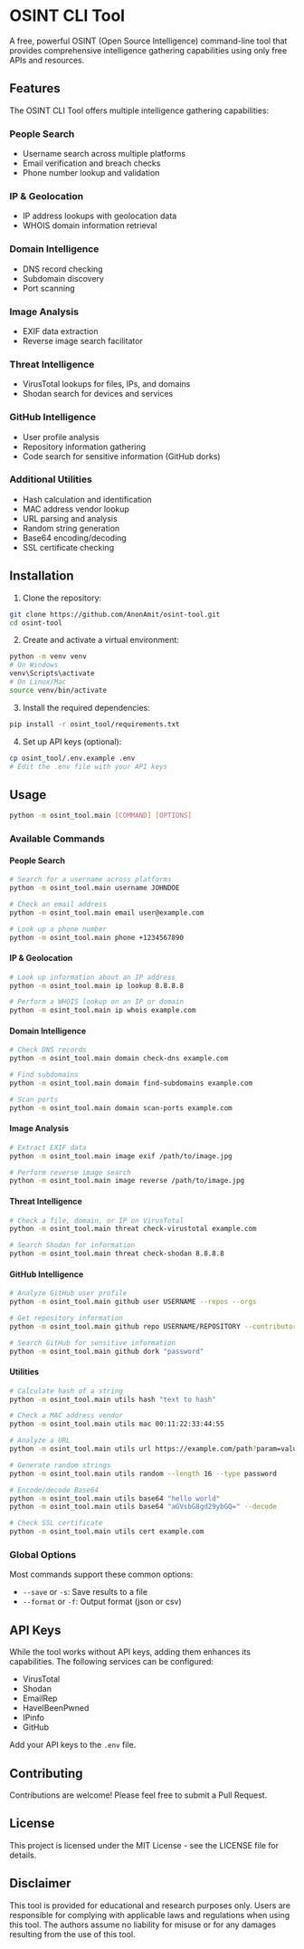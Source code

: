 # OSINT CLI Tool

A free, powerful OSINT (Open Source Intelligence) command-line tool that provides comprehensive intelligence gathering capabilities using only free APIs and resources.

## Features

The OSINT CLI Tool offers multiple intelligence gathering capabilities:

### People Search
- Username search across multiple platforms
- Email verification and breach checks
- Phone number lookup and validation

### IP & Geolocation
- IP address lookups with geolocation data
- WHOIS domain information retrieval

### Domain Intelligence
- DNS record checking
- Subdomain discovery
- Port scanning

### Image Analysis
- EXIF data extraction
- Reverse image search facilitator

### Threat Intelligence
- VirusTotal lookups for files, IPs, and domains
- Shodan search for devices and services

### GitHub Intelligence
- User profile analysis
- Repository information gathering
- Code search for sensitive information (GitHub dorks)

### Additional Utilities
- Hash calculation and identification
- MAC address vendor lookup
- URL parsing and analysis
- Random string generation
- Base64 encoding/decoding
- SSL certificate checking

## Installation

1. Clone the repository:
```bash
git clone https://github.com/AnonAmit/osint-tool.git
cd osint-tool
```

2. Create and activate a virtual environment:
```bash
python -m venv venv
# On Windows
venv\Scripts\activate
# On Linux/Mac
source venv/bin/activate
```

3. Install the required dependencies:
```bash
pip install -r osint_tool/requirements.txt
```

4. Set up API keys (optional):
```bash
cp osint_tool/.env.example .env
# Edit the .env file with your API keys
```

## Usage

```bash
python -m osint_tool.main [COMMAND] [OPTIONS]
```

### Available Commands

#### People Search
```bash
# Search for a username across platforms
python -m osint_tool.main username JOHNDOE

# Check an email address
python -m osint_tool.main email user@example.com

# Look up a phone number
python -m osint_tool.main phone +1234567890
```

#### IP & Geolocation
```bash
# Look up information about an IP address
python -m osint_tool.main ip lookup 8.8.8.8

# Perform a WHOIS lookup on an IP or domain
python -m osint_tool.main ip whois example.com
```

#### Domain Intelligence
```bash
# Check DNS records
python -m osint_tool.main domain check-dns example.com

# Find subdomains
python -m osint_tool.main domain find-subdomains example.com

# Scan ports
python -m osint_tool.main domain scan-ports example.com
```

#### Image Analysis
```bash
# Extract EXIF data
python -m osint_tool.main image exif /path/to/image.jpg

# Perform reverse image search
python -m osint_tool.main image reverse /path/to/image.jpg
```

#### Threat Intelligence
```bash
# Check a file, domain, or IP on VirusTotal
python -m osint_tool.main threat check-virustotal example.com

# Search Shodan for information
python -m osint_tool.main threat check-shodan 8.8.8.8
```

#### GitHub Intelligence
```bash
# Analyze GitHub user profile
python -m osint_tool.main github user USERNAME --repos --orgs

# Get repository information
python -m osint_tool.main github repo USERNAME/REPOSITORY --contributors --commits

# Search GitHub for sensitive information
python -m osint_tool.main github dork "password"
```

#### Utilities
```bash
# Calculate hash of a string
python -m osint_tool.main utils hash "text to hash"

# Check a MAC address vendor
python -m osint_tool.main utils mac 00:11:22:33:44:55

# Analyze a URL
python -m osint_tool.main utils url https://example.com/path?param=value

# Generate random strings
python -m osint_tool.main utils random --length 16 --type password

# Encode/decode Base64
python -m osint_tool.main utils base64 "hello world"
python -m osint_tool.main utils base64 "aGVsbG8gd29ybGQ=" --decode

# Check SSL certificate
python -m osint_tool.main utils cert example.com
```

### Global Options

Most commands support these common options:
- `--save` or `-s`: Save results to a file
- `--format` or `-f`: Output format (json or csv)

## API Keys

While the tool works without API keys, adding them enhances its capabilities. The following services can be configured:

- VirusTotal
- Shodan
- EmailRep
- HaveIBeenPwned
- IPinfo
- GitHub

Add your API keys to the `.env` file.

## Contributing

Contributions are welcome! Please feel free to submit a Pull Request.

## License

This project is licensed under the MIT License - see the LICENSE file for details.

## Disclaimer

This tool is provided for educational and research purposes only. Users are responsible for complying with applicable laws and regulations when using this tool. The authors assume no liability for misuse or for any damages resulting from the use of this tool. 

